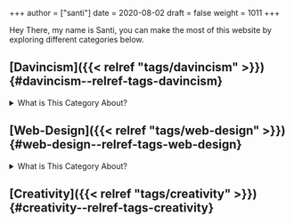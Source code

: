 +++
author = ["santi"]
date = 2020-08-02
draft = false
weight = 1011
+++

Hey There, my name is Santi, you can make the most of this website by exploring different categories below.


## [Davincism]({{< relref "tags/davincism" >}}) {#davincism--relref-tags-davincism}

<details>
<summary>What is This Category About?</summary>

In this Category I explore what it's like to be **A Jack of All Trades in a Specialized World.** Davincism is a term I use to bring together those of us who want to become modern versions of Leonardo DaVinci.


### What You'll Learn {#what-you-ll-learn}

I share what I've learned on how to successfully manage multiple projects, passions and income streams. My aim is to help yo be more of you who truly are.

 Explore this category:
[Davincism]({{< relref "tags/davincism" >}})
    </details>


## [Web-Design]({{< relref "tags/web-design" >}}) {#web-design--relref-tags-web-design}

<details>
<summary>What is This Category About?</summary>

Just like more people, I've gone through all times of platforms to design websites. I am finally happy using an amazing set-up with hugo.

 Explore my thoughts on
[Web-Design]({{< relref "tags/web-design" >}})
    </details>

</details>


## [Creativity]({{< relref "tags/creativity" >}}) {#creativity--relref-tags-creativity}
